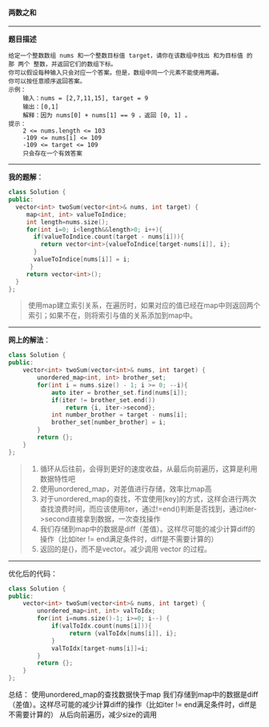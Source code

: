 #### 两数之和
- - -

__题目描述__

```
给定一个整数数组 nums 和一个整数目标值 target，请你在该数组中找出 和为目标值 的那 两个 整数，并返回它们的数组下标。
你可以假设每种输入只会对应一个答案。但是，数组中同一个元素不能使用两遍。
你可以按任意顺序返回答案。
示例：
    输入：nums = [2,7,11,15], target = 9
    输出：[0,1]
    解释：因为 nums[0] + nums[1] == 9 ，返回 [0, 1] 。
提示：
    2 <= nums.length <= 103
    -109 <= nums[i] <= 109
    -109 <= target <= 109
    只会存在一个有效答案
```
- - -
__我的题解__：

```cpp
class Solution {
public:
  vector<int> twoSum(vector<int>& nums, int target) {
     map<int, int> valueToIndice;
     int length=nums.size();
     for(int i=0; i<length&&length>0; i++){
       if(valueToIndice.count(target - nums[i])){
         return vector<int>{valueToIndice[target-nums[i]], i};
       }
       valueToIndice[nums[i]] = i;
      }
     return vector<int>();
  }
};
```

>使用map建立索引关系，在遍历时，如果对应的值已经在map中则返回两个索引；如果不在，则将索引与值的关系添加到map中。

- - -
__网上的解法__：

``` cpp
class Solution {
public:
    vector<int> twoSum(vector<int>& nums, int target) {
        unordered_map<int, int> brother_set;
        for(int i = nums.size() - 1; i >= 0; --i){
            auto iter = brother_set.find(nums[i]);
            if(iter != brother_set.end())
                return {i, iter->second};
            int number_brother = target - nums[i];
            brother_set[number_brother] = i;
        }
        return {};
    }
};
```
>1. 循环从后往前，会得到更好的速度收益，从最后向前遍历，这算是利用数据特性吧
>2. 使用unordered_map，对差值进行存储，效率比map高
>3. 对于unordered_map的查找，不宜使用[key]的方式，这样会进行两次查找浪费时间，而应该使用iter，通过!=end()判断是否找到，通过iter->second直接拿到数据，一次查找操作
>4. 我们存储到map中的数据是diff（差值）。这样尽可能的减少计算diff的操作（比如iter != end满足条件时，diff是不需要计算的）
>5. 返回的是{}，而不是vector。减少调用 vector 的过程。
- - -
优化后的代码：

```cpp
class Solution {
public:
    vector<int> twoSum(vector<int>& nums, int target) {
        unordered_map<int, int> valToIdx;
        for(int i=nums.size()-1; i>=0; i--) {
            if(valToIdx.count(nums[i])){
                 return {valToIdx[nums[i]], i};
            }
            valToIdx[target-nums[i]]=i;
        }   
        return {};
    }
};
```
总结：
使用unordered_map的查找数据快于map
我们存储到map中的数据是diff（差值）。这样尽可能的减少计算diff的操作（比如iter != end满足条件时，diff是不需要计算的）
从后向前遍历，减少size的调用

